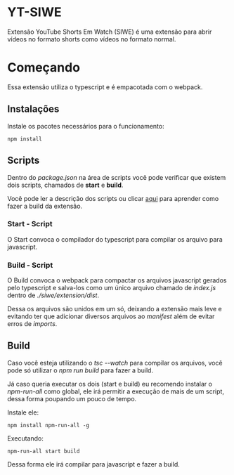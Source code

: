 # YT-SIWE
Extensão YouTube Shorts Em Watch (SIWE) é uma extensão para abrir vídeos no formato shorts como vídeos no formato normal.

# Começando

Essa extensão utiliza o typescript e é empacotada com o webpack.

## Instalações

Instale os pacotes necessários para o funcionamento:

    npm install

## Scripts

Dentro do *package.json* na área de scripts você pode verificar que existem dois scripts, chamados de **start** e **build**.

Você pode ler a descrição dos scripts ou clicar [aqui](#build) para aprender como fazer a build da extensão.

### Start - Script

O Start convoca o compilador do typescript para compilar os arquivo para javascript.

### Build - Script

O Build convoca o webpack para compactar os arquivos javascript gerados pelo typescript e salva-los como um único arquivo chamado de *index.js* dentro de *./siwe/extension/dist*.

Dessa os arquivos são unidos em um só, deixando a extensão mais leve e evitando ter que adicionar diversos arquivos ao *manifest* além de evitar erros de *imports*.

## Build

Caso você esteja utilizando o *tsc --watch* para compilar os arquivos, você pode só utilizar o *npm run build* para fazer a build.

Já caso queria executar os dois (start e build) eu recomendo instalar o *npm-run-all* como global, ele irá permitir a execução de mais de um script, dessa forma poupando um pouco de tempo.

Instale ele:

    npm install npm-run-all -g

Executando:

    npm-run-all start build

Dessa forma ele irá compilar para javascript e fazer a build.